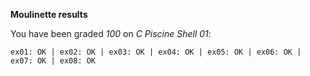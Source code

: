 **Moulinette results**

You have been graded *100* on *C Piscine Shell 01*:
```
ex01: OK | ex02: OK | ex03: OK | ex04: OK | ex05: OK | ex06: OK | ex07: OK | ex08: OK
```
